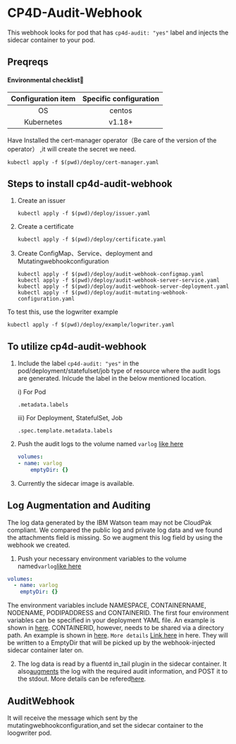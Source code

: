 # CP4D-Audit-Webhook

This webhook looks for pod that has `cp4d-audit: "yes"` label and injects the sidecar container to your pod.

## Preqreqs

#### Environmental checklist🧾

| Configuration item | Specific configuration |
| :----------------: | :--------------------: |
|         OS         |         centos         |
|     Kubernetes     |         v1.18+         |

Have Installed the cert-manager operator（Be care of the version of the operator）  ,it will create the secret we need.

```shell
kubectl apply -f $(pwd)/deploy/cert-manager.yaml
```



## Steps to install cp4d-audit-webhook

1. Create an issuer

   ```shell
   kubectl apply -f $(pwd)/deploy/issuer.yaml
   ```

   

2. Create a certificate

   ```shell
   kubectl apply -f $(pwd)/deploy/certificate.yaml
   ```

3. Create ConfigMap、Service、deployment and Mutatingwebhookconfiguration

   ```shell
   kubectl apply -f $(pwd)/deploy/audit-webhook-configmap.yaml
   kubectl apply -f $(pwd)/deploy/audit-webhook-server-service.yaml
   kubectl apply -f $(pwd)/deploy/audit-webhook-server-deployment.yaml
   kubectl apply -f $(pwd)/deploy/audit-mutating-webhook-configuration.yaml
   ```



To test this, use the logwriter example

```shell
kubectl apply -f $(pwd)/deploy/example/logwriter.yaml
```

## To utilize cp4d-audit-webhook

1. Include the label `cp4d-audit: "yes"` in the pod/deployment/statefulset/job type of resource where the audit logs are generated. Inlcude the label in the below mentioned location.
   
   i) For Pod
   
   `.metadata.labels`
   
   iii) For Deployment, StatefulSet, Job
   
   `.spec.template.metadata.labels`
2. Push the audit logs to the volume named `varlog` [like here](deploy/example/logwriter.yaml)
   
   ```yaml
   volumes:
   - name: varlog
       emptyDir: {}
   ```
3. Currently the sidecar image is available.

## Log Augmentation and Auditing

The log data generated by the IBM Watson team may not be CloudPak compliant. We compared the public log and private log data and we found the attachments field is missing. So we augment this log field by using the webhook we created.

1. Push your necessary environment variables to the volume named`varlog`[like here](deploy/example/logwriter.yaml)

```yaml
volumes:
  - name: varlog
    emptyDir: {}
```

The environment variables include NAMESPACE, CONTAINERNAME, NODENAME, PODIPADDRESS and CONTAINERID. 
The first four environment variables can be specified in your deployment YAML file. An example is shown in [here](deploy/example/logwriter.yaml). 
CONTAINERID, however, needs to be shared via a directory path. An example is shown in [here](logwriter/writer.sh).
`More details` [Link here](https://github.ibm.com/PrivateCloud-analytics/zen-dev-test-utils/blob/gh-pages/docs/audit-logging.md#adding-system-environment-variables) in here.
They will be written to a EmptyDir that will be picked up by the webhook-injected sidecar container later on.


2. The log data is read by a fluentd in_tail plugin in the sidecar container. It also[augments](fluentd/example.rb) the log with the required audit information, and POST it to the stdout.
   More details can be refered[here](fluentd/fluent.conf).

## AuditWebhook

It will receive the message which sent by the mutatingwebhookconfiguration,and set the sidecar container to the loogwriter pod.

